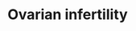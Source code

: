---
annotations:
- type: Disease Ontology
  value: infertility
- type: Cell Type Ontology
  value: oocyte
- type: Cell Type Ontology
  value: granulosa cell
- type: Pathway Ontology
  value: urogenital disease pathway
authors:
- I.BenShlomo
- MaintBot
- A.Hsueh
- Khanspers
- Fehrhart
- Mkutmon
- Eweitz
description: 'Ovarian bottleneck genes associated with infertility. A valuable approach
  to the study of infertility is the comparison of mutations of individual human and
  mouse genes associated with infertility phenotypes. The individual gene pages in
  the OKdb (Ovarian Kaleidoscope Database: http://ovary.stanford.edu) contain information
  on associated fertility phenotypes sorted by ovarian and nonovarian defects and
  by subfertility or infertility. If one searches for null mutations (under mutation
  type) causing infertility (infertile - ovarian defect, under female fertility status)
  in mice (under species), 44 gene entries are found. The expression of these infertility
  genes in the oocyte and granulosa cells together with their cellular localization
  is presented in Ovarian Infertility gene map. The theca cell genes are not presented
  because most publications emphasize granulosa cell studies.'
last-edited: 2021-06-04
organisms:
- Rattus norvegicus
redirect_from:
- /index.php/Pathway:WP263
- /instance/WP263
schema-jsonld:
- '@context': https://schema.org/
  '@id': https://wikipathways.github.io/pathways/WP263.html
  '@type': Dataset
  creator:
    '@type': Organization
    name: WikiPathways
  description: 'Ovarian bottleneck genes associated with infertility. A valuable approach
    to the study of infertility is the comparison of mutations of individual human
    and mouse genes associated with infertility phenotypes. The individual gene pages
    in the OKdb (Ovarian Kaleidoscope Database: http://ovary.stanford.edu) contain
    information on associated fertility phenotypes sorted by ovarian and nonovarian
    defects and by subfertility or infertility. If one searches for null mutations
    (under mutation type) causing infertility (infertile - ovarian defect, under female
    fertility status) in mice (under species), 44 gene entries are found. The expression
    of these infertility genes in the oocyte and granulosa cells together with their
    cellular localization is presented in Ovarian Infertility gene map. The theca
    cell genes are not presented because most publications emphasize granulosa cell
    studies.'
  keywords:
  - Nr5a1
  - Pgr
  - BMPR1B
  - Nrip1
  - Ptger2
  - DAZL
  - Ccnd2
  - Lhcgr
  - Msh5
  - TF2D
  - Vdr
  - Smad3
  - Fig-alpha
  - Gja4
  - Cdkn1b
  - Gdf9
  - Atm
  - Dmc1
  - Egr1
  - Syne2
  - Esr2
  - Zp3
  - Prlr
  - Smpd1
  - ZP2
  - Cdk4
  - Mlh1
  - Inha
  - NCOR1
  - Cebpb
  - Cyp19a1
  - Fshr
  license: CC0
  name: Ovarian infertility
seo: CreativeWork
title: Ovarian infertility
wpid: WP263
---